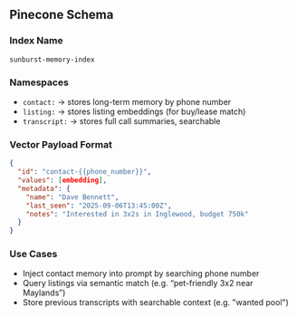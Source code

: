 ## Pinecone Schema

### Index Name
`sunburst-memory-index`

### Namespaces
- `contact:` → stores long-term memory by phone number
- `listing:` → stores listing embeddings (for buy/lease match)
- `transcript:` → stores full call summaries, searchable

### Vector Payload Format
```json
{
  "id": "contact-{{phone_number}}",
  "values": [embedding],
  "metadata": {
    "name": "Dave Bennett",
    "last_seen": "2025-09-06T13:45:00Z",
    "notes": "Interested in 3x2s in Inglewood, budget 750k"
  }
}
```

### Use Cases
- Inject contact memory into prompt by searching phone number
- Query listings via semantic match (e.g. “pet-friendly 3x2 near Maylands”)
- Store previous transcripts with searchable context (e.g. "wanted pool")
